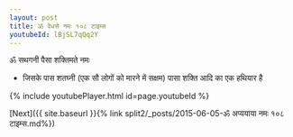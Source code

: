 ```yaml
---
layout: post
title: ॐ वेधसे नमः १०८ टाइम्स
youtubeId: lBjSL7qQq2Y
---
```

 
 
 ॐ सथगनी पैसा शक्तिमते नमः  
 
 -  जिसके पास शतघ्नी (एक सौ लोगों को मारने में सक्षम) पासा शक्ति आदि का एक हथियार है 
 
  
 
  
 
 
 
 
 
 


{% include youtubePlayer.html id=page.youtubeId %}
 
[Next]({{ site.baseurl }}{% link  split2/_posts/2015-06-05-ॐ अप्ययाया नमः  १०८ टाइम्स.md%})
 
